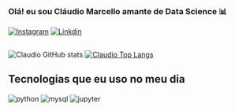 ### Olá! eu sou Cláudio Marcello amante de Data Science  📊

[![Instagram](https://img.shields.io/badge/Instagram-E4405F?style=for-the-badge&logo=instagram&logoColor=white)](https://https://www.instagram.com/6hotlinne/)
[![Linkdin](https://img.shields.io/badge/LinkedIn-0077B5?style=for-the-badge&logo=linkedin&logoColor=white)](https://https://www.linkedin.com/in/claudio-marcello/)
##
![Claudio GitHub stats](https://github-readme-stats.vercel.app/api?username=claudett4&show_icons=true&theme=great-gatsby)
[![Claudio Top Langs](https://github-readme-stats.vercel.app/api/top-langs/?username=claudett4&layout=compact)](https://https://github.com/claudett4/claudett4/edit/main/README.md)


## Tecnologias que eu uso no meu dia
<div style="display: inline_block">
  <img align="center" alt="python" src="https://img.shields.io/badge/Python-3776AB?style=for-the-badge&logo=python&logoColor=white" />
  <img align="center" alt="mysql" src="https://img.shields.io/badge/MySQL-00000F?style=for-the-badge&logo=mysql&logoColor=white" />
  <img align="center" alt="jupyter" src="https://img.shields.io/badge/Made%20with-Jupyter-orange?style=for-the-badge&logo=Jupyter" />
</div><br/>
